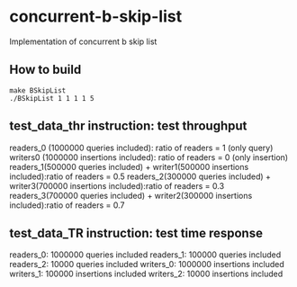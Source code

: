 # concurrent-b-skip-list
Implementation of concurrent b skip list
## How to build
```
make BSkipList
./BSkipList 1 1 1 1 5
```



## test_data_thr instruction: test throughput
readers_0 (1000000 queries included): ratio of readers = 1 (only query)
writers0 (1000000 insertions included): ratio of readers = 0 (only insertion)
readers_1(500000 queries included) + writer1(500000 insertions included):ratio of readers = 0.5
readers_2(300000 queries included) + writer3(700000 insertions included):ratio of readers = 0.3
readers_3(700000 queries included) + writer2(300000 insertions included):ratio of readers = 0.7

## test_data_TR instruction: test time response
readers_0: 1000000 queries included
readers_1: 100000 queries included
readers_2: 10000 queries included
writers_0: 1000000 insertions included
writers_1: 100000 insertions included
writers_2: 10000 insertions included